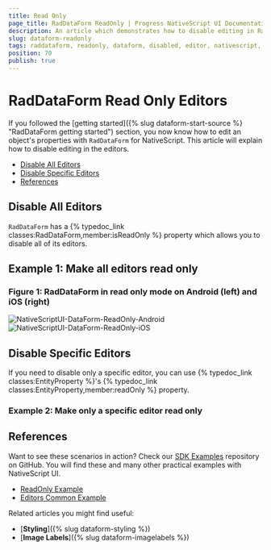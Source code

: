 ```yaml
---
title: Read Only
page_title: RadDataForm ReadOnly | Progress NativeScript UI Documentation
description: An article which demonstrates how to disable editing in RadDataForm for NativeScript.
slug: dataform-readonly
tags: raddataform, readonly, dataform, disabled, editor, nativescript, professional, ui
position: 70
publish: true
---
```


# RadDataForm Read Only Editors

If you followed the [getting started]({% slug dataform-start-source %} "RadDataForm getting started") section, you now know how to edit an object's properties with `RadDataForm` for NativeScript. This article will explain how to disable editing in the editors.

* [Disable All Editors](#disable-all-editors)
* [Disable Specific Editors](#disable-specific-editors)
* [References](#references)

## Disable All Editors

`RadDataForm` has a {% typedoc_link classes:RadDataForm,member:isReadOnly %} property which allows you to disable all of its editors.

## Example 1: Make all editors read only

<snippet id='dataform-form-readonly-xml'/>

### Figure 1: RadDataForm in read only mode on Android (left) and iOS (right)

![NativeScriptUI-DataForm-ReadOnly-Android](../../img/ns_ui/dataform-readonly-android.png "ReadOnly mode of RadDataForm in Android") ![NativeScriptUI-DataForm-ReadOnly-iOS](../../img/ns_ui/dataform-readonly-ios.png "ReadOnly mode of RadDataForm in iOS")

## Disable Specific Editors

If you need to disable only a specific editor, you can use {% typedoc_link classes:EntityProperty %}'s {% typedoc_link classes:EntityProperty,member:readOnly %} property.

### Example 2: Make only a specific editor read only

<snippet id='dataform-property-readonly-xml'/>

## References

Want to see these scenarios in action?
Check our [SDK Examples](https://github.com/NativeScript/nativescript-ui-samples) repository on GitHub. You will find these and many other practical examples with NativeScript UI.

* [ReadOnly Example](https://github.com/NativeScript/nativescript-ui-samples/tree/master/dataform/app/examples/editors/readonly)
* [Editors Common Example](https://github.com/NativeScript/nativescript-ui-samples/tree/master/dataform/app/examples/editors)

Related articles you might find useful:

* [**Styling**]({% slug dataform-styling %})
* [**Image Labels**]({% slug dataform-imagelabels %})

